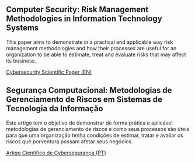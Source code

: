 ## Computer Security: Risk Management Methodologies in Information Technology Systems

This paper aims to demonstrate in a practical and applicable way risk management methodologies and how their processes are useful for an organization to be able to estimate, treat
and evaluate risks that may affect its business.

[Cybersecurity Scientific Paper (EN)](https://github.com/deborafaria01/cybersecurity_scientific_paper/blob/main/Computer%20Security%20-%20Risk%20Management%20Methodologies%20in%20Information%20Technology%20Systems.pdf)

## Segurança Computacional: Metodologias de Gerenciamento de Riscos em Sistemas de Tecnologia da Informação

Este artigo tem o objetivo de demonstrar de forma prática e aplicável metodologias de gerenciamento de riscos e como seus processos são úteis para que uma organização tenha
condições de estimar, tratar e avaliar os riscos que porventura possam afetar seus negócios.

[Artigo Científico de Cybersegurança (PT)](https://github.com/deborafaria01/cybersecurity_scientific_paper/blob/main/Seguran%C3%A7a%20Computacional%20-%20Metodologias%20de%20Gerenciamento%20de%20Riscos%20em%20Sistemas%20de%20Tecnologia%20da%20Informa%C3%A7%C3%A3o.pdf)

